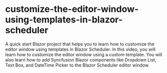 # customize-the-editor-window-using-templates-in-blazor-scheduler
A quick start Blazor project that helps you to learn how to customize the editor window using templates in Blazor Scheduler. In this video, you will learn how to customize the editor window using a custom template. You will also learn how to add Syncfusion Blazor components like Dropdown List, Text Box, and DateTime Picker to the Blazor Scheduler editor window.
